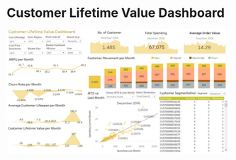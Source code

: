 # Customer Lifetime Value Dashboard

![alt text](https://github.com/PisutSukpool/BADS7105-CRM-analytics-and-intelligence/blob/main/Homework%2005/Main.png?raw=true)
